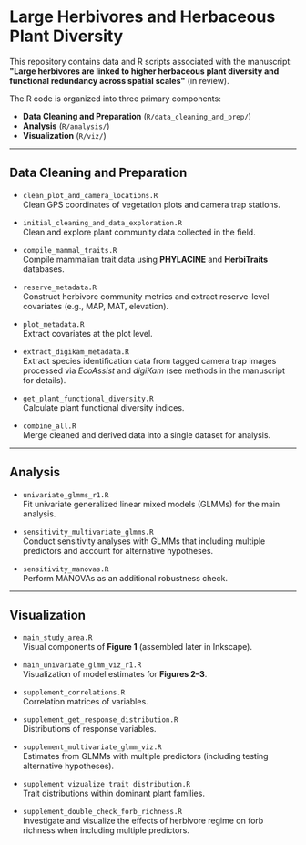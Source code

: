 # Large Herbivores and Herbaceous Plant Diversity

This repository contains data and R scripts associated with the manuscript:  
**"Large herbivores are linked to higher herbaceous plant diversity and functional redundancy across spatial scales"** (in review).

The R code is organized into three primary components:

- **Data Cleaning and Preparation** (`R/data_cleaning_and_prep/`)
- **Analysis** (`R/analysis/`)
- **Visualization** (`R/viz/`)

---

## Data Cleaning and Preparation

- `clean_plot_and_camera_locations.R`  
  Clean GPS coordinates of vegetation plots and camera trap stations.

- `initial_cleaning_and_data_exploration.R`  
  Clean and explore plant community data collected in the field.

- `compile_mammal_traits.R`  
  Compile mammalian trait data using **PHYLACINE** and **HerbiTraits** databases.

- `reserve_metadata.R`  
  Construct herbivore community metrics and extract reserve-level covariates (e.g., MAP, MAT, elevation).

- `plot_metadata.R`  
  Extract covariates at the plot level.

- `extract_digikam_metadata.R`  
  Extract species identification data from tagged camera trap images processed via *EcoAssist* and *digiKam* (see methods in the manuscript for details).

- `get_plant_functional_diversity.R`  
  Calculate plant functional diversity indices.

- `combine_all.R`  
  Merge cleaned and derived data into a single dataset for analysis.

---

## Analysis

- `univariate_glmms_r1.R`  
  Fit univariate generalized linear mixed models (GLMMs) for the main analysis.

- `sensitivity_multivariate_glmms.R`  
  Conduct sensitivity analyses with GLMMs that including multiple predictors and account for alternative hypotheses.

- `sensitivity_manovas.R`  
  Perform MANOVAs as an additional robustness check.

---

## Visualization


- `main_study_area.R`  
  Visual components of **Figure 1** (assembled later in Inkscape).

- `main_univariate_glmm_viz_r1.R`  
  Visualization of model estimates for **Figures 2–3**.

- `supplement_correlations.R`  
  Correlation matrices of variables.

- `supplement_get_response_distribution.R`  
  Distributions of response variables.

- `supplement_multivariate_glmm_viz.R`  
  Estimates from GLMMs with multiple predictors (including testing alternative hypotheses).

- `supplement_vizualize_trait_distribution.R`  
  Trait distributions within dominant plant families.

- `supplement_double_check_forb_richness.R`  
  Investigate and visualize the effects of herbivore regime on forb richness when including multiple predictors.

